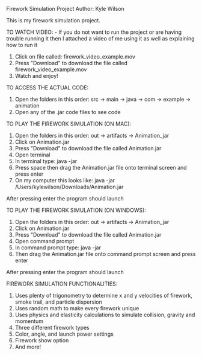 Firework Simulation Project
Author: Kyle Wilson

This is my firework simulation project.



TO WATCH VIDEO: - 
 If you do not want to run the project or are having trouble running it then I attached a video of me using it as well as explaining how to run it
1. Click on file called: firework_video_example.mov
2. Press "Download" to download the file called firework_video_example.mov
3. Watch and enjoy!



TO ACCESS THE ACTUAL CODE:
1. Open the folders in this order: src -> main -> java -> com -> example -> animation
2. Open any of the .jar code files to see code



TO PLAY THE FIREWORK SIMULATION (ON MAC):
1. Open the folders in this order: out -> artifacts -> Animation_jar
2. Click on Animation.jar
3. Press "Download" to download the file called Animation.jar
4. Open terminal
5. In terminal type: java -jar
6. Press space then drag the Animation.jar file onto terminal screen and press enter
7. On my computer this looks like: java -jar /Users/kylewilson/Downloads/Animation.jar

After pressing enter the program should launch



TO PLAY THE FIREWORK SIMULATION (ON WINDOWS):
1. Open the folders in this order: out -> artifacts -> Animation_jar
2. Click on Animation.jar
3. Press "Download" to download the file called Animation.jar
4. Open command prompt
5. In command prompt type: java -jar
6. Then drag the Animation.jar file onto command prompt screen and press enter

After pressing enter the program should launch


 
FIREWORK SIMULATION FUNCTIONALITIES:
1. Uses plenty of trigonometry to determine x and y velocities of firework, smoke trail, and particle dispersion
2. Uses random math to make every firework unique
3. Uses physics and elasticity calculations to simulate collision, gravity and momentum
4. Three different firework types
5. Color, angle, and launch power settings
6. Firework show option
7. And more!


